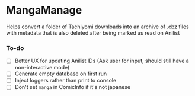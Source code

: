 # MangaManage

Helps convert a folder of Tachiyomi downloads into an archive of .cbz files with metadata that is also deleted after being marked as read on Anilist

### To-do

- [ ] Better UX for updating Anilist IDs (Ask user for input, should still have a non-interactive mode)
- [ ] Generate empty database on first run
- [ ] Inject loggers rather than print to console
- [ ] Don't set `manga` in ComicInfo if it's not japanese

